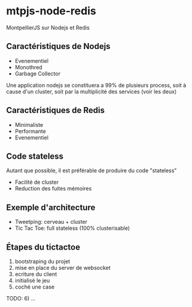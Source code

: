 mtpjs-node-redis
================

MontpellierJS sur Nodejs et Redis


## Caractéristiques de Nodejs

* Evenementiel
* Monothred
* Garbage Collector

Une application nodejs se constituera a 99% de plusieurs process, 
soit à cause d'un cluster, 
soit par la multiplicité des services
(voir les deux)

## Caractéristiques de Redis

* Minimaliste 
* Performante 
* Evenementiel

## Code stateless 

Autant que possible, il est préférable de produire du code "stateless"

* Facilité de cluster
* Reduction des fuites mémoires 

## Exemple d'architecture

* Tweetping: cerveau + cluster
* Tic Tac Toe: full stateless (100% clusterisable)

## Étapes du tictactoe

1) bootstraping du projet
2) mise en place du server de websocket
3) ecriture du client
4) initialisé le jeu
5) coché une case

TODO: 
6) ... 
